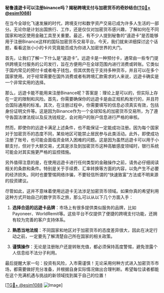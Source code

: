 **秘鲁遠遊卡可以注册binance吗？揭秘跨境支付与加密货币的奇妙结合[[TG💪+ @esim1088](https://t.me/s/esim1088)]**

在当今全球化飞速发展的时代，跨境支付和数字资产交易已成为许多人生活的一部分。无论你是计划出国旅行、工作，还是仅仅对加密货币感兴趣，了解如何在不同国家和地区使用金融工具至关重要。最近，有不少人提到秘鲁的“遠遊卡”是否能够用于注册Binance这样的国际加密货币交易平台。今天，我们就来详细探讨这个话题，看看这张小小的卡片究竟能否成为你进入加密世界的大门。

首先，让我们了解一下什么是“遠遊卡”。远遊卡是一种预付卡，通常由一些专门提供跨境支付服务的公司发行，旨在方便用户在全球范围内进行消费或转账。它类似于国内常见的预付卡或者电子钱包，但其优势在于支持多种货币，并且可以在多个国家使用。对于经常需要在国外消费或者有跨境汇款需求的人来说，远遊卡确实是一个非常实用的选择。

那么，远遊卡能不能用来注册Binance呢？答案是：理论上是可以的，但实际上存在一定的限制和风险。首先，你需要确保你的远遊卡是由正规机构发行的，并且符合国际通用的标准。其次，在注册过程中，你需要填写的信息必须真实有效，包括身份证明文件等。这是因为Binance作为一个全球知名的加密货币交易所，为了遵守各国法律法规以及反洗钱规定，会对用户的账户信息进行严格的审核。

然而，即使你的远遊卡满足上述条件，也不能保证一定能成功注册。因为每个国家对于加密货币的态度不同，某些地区可能禁止居民参与此类活动。此外，即使成功注册了账号，也可能会面临资金转入困难的问题。这是因为虽然远遊卡可以用于小额支付，但对于大额交易，尤其是涉及到加密货币这种高敏感度领域时，银行系统可能会对其实施更严格的监控措施。

另外值得注意的是，在使用远遊卡进行任何类型的金融操作之前，请务必仔细阅读相关的条款和条件。特别是关于手续费、汇率转换等方面的内容，以免产生不必要的经济损失。同时也要警惕网络诈骗，不要轻信所谓的“快速致富”方法或不明来源的投资建议。

尽管如此，这并不意味着使用远遊卡无法涉足加密货币领域。如果你真的希望利用这种方式开始自己的数字货币之旅，那么可以从以下几个方面入手：

1. **选择合适的远遊卡品牌**：市场上有很多提供类似服务的品牌，比如Payoneer、WorldRemit等。这些平台不仅提供了便捷的跨境支付功能，还拥有较为完善的客户支持体系。
   
2. **熟悉当地法规**：不同国家和地区对于加密货币的态度差异很大，因此在决定行动之前，一定要先了解清楚自己所在国家的相关政策。
   
3. **谨慎操作**：无论是注册账户还是转账充值，都必须保持高度警惕，避免泄露个人信息给不法分子利用。

最后提醒大家一句：投资有风险，入市需谨慎！无论采用何种方式进入加密货币市场，都需要做好充分准备，并根据自身实际情况做出合理判断。希望每位读者都能在这个充满机遇与挑战的新领域找到属于自己的位置！

[[TG💪+ @esim1088](https://t.me/s/esim1088) ![Image](https://i.postimg.cc/4NQfJmqS/Snipaste-2025-05-13-00-14-12.png)]